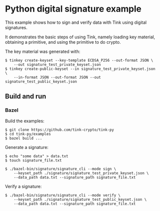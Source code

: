 # Python digital signature example

This example shows how to sign and verify data with Tink using digital
signatures.

It demonstrates the basic steps of using Tink, namely loading key material,
obtaining a primitive, and using the primitive to do crypto.

The key material was generated with:

```shell
$ tinkey create-keyset --key-template ECDSA_P256 --out-format JSON \
    --out signature_test_private_keyset.json
$ tinkey create-public-keyset --in signature_test_private_keyset.json \
    --in-format JSON --out-format JSON --out signature_test_public_keyset.json
```

## Build and run

### Bazel

Build the examples:

```shell
$ git clone https://github.com/tink-crypto/tink-py
$ cd tink-py/examples
$ bazel build ...
```

Generate a signature:

```shell
$ echo "some data" > data.txt
$ touch signature_file.txt

$ ./bazel-bin/signature/signature_cli --mode sign \
    --keyset_path ./signature/signature_test_private_keyset.json \
    --data_path data.txt --signature_path signature_file.txt
```

Verify a signature:

```shell
$ ./bazel-bin/signature/signature_cli --mode verify \
    --keyset_path ./signature/signature_test_public_keyset.json \
    --data_path data.txt --signature_path signature_file.txt
```
